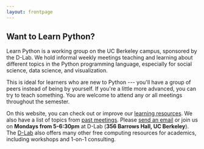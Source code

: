 ```yaml
---
layout: frontpage
---
```


## Want to Learn Python?

Learn Python is a working group on the UC Berkeley campus, sponsored by the D-Lab. We hold informal weekly meetings teaching and learning about different topics in the Python programming language, especially for social science, data science, and visualization. 

This is ideal for learners who are new to Python --- you&#39;ll have a group of peers instead of being by yourself. If you&#39;re a little more advanced, you can try to teach something. You are welcome to attend any or all meetings throughout the semester.

On this website, you can check out or improve our [learning resources](/learnpython/learn). We also have a list of topics from [past meetings](/learnpython/past). Please [send an email](mailto:marwahaha@berkeley.edu) or join us on **Mondays from 5-6:30pm** at D-Lab (**356 Barrows Hall, UC Berkeley**). The [D-Lab](http://dlab.berkeley.edu) also offers many other free computing resources for academics, including workshops and 1-on-1 consulting.